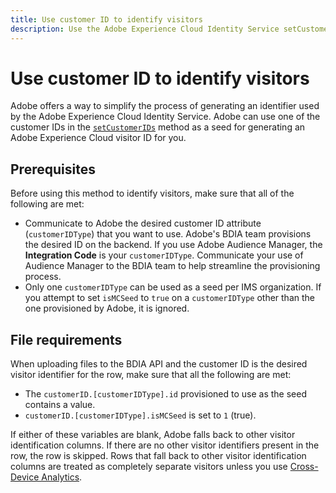 ```yaml
---
title: Use customer ID to identify visitors
description: Use the Adobe Experience Cloud Identity Service setCustomerIDs to identify visitors.
---
```


# Use customer ID to identify visitors

Adobe offers a way to simplify the process of generating an identifier used by the Adobe Experience Cloud Identity Service. Adobe can use one of the customer IDs in the [`setCustomerIDs`](https://experienceleague.adobe.com/docs/id-service/using/id-service-api/methods/setcustomerids.html) method as a seed for generating an Adobe Experience Cloud visitor ID for you.

## Prerequisites

Before using this method to identify visitors, make sure that all of the following are met:

* Communicate to Adobe the desired customer ID attribute (`customerIDType`) that you want to use. Adobe's BDIA team provisions the desired ID on the backend. If you use Adobe Audience Manager, the **Integration Code** is your `customerIDType`. Communicate your use of Audience Manager to the BDIA team to help streamline the provisioning process.
* Only one `customerIDType` can be used as a seed per IMS organization. If you attempt to set `isMCSeed` to `true` on a `customerIDType` other than the one provisioned by Adobe, it is ignored.

## File requirements

When uploading files to the BDIA API and the customer ID is the desired visitor identifier for the row, make sure that all the following are met:

* The `customerID.[customerIDType].id` provisioned to use as the seed contains a value.
* `customerID.[customerIDType].isMCSeed` is set to `1` (true).

If either of these variables are blank, Adobe falls back to other visitor identification columns. If there are no other visitor identifiers present in the row, the row is skipped. Rows that fall back to other visitor identification columns are treated as completely separate visitors unless you use [Cross-Device Analytics](https://experienceleague.adobe.com/docs/analytics/components/cda/overview.html).
